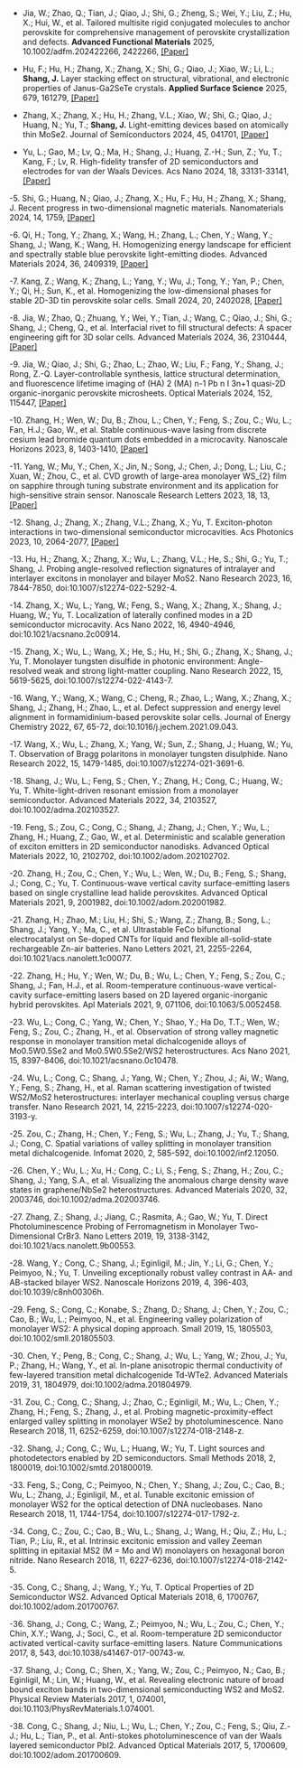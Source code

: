 - Jia, W.; Zhao, Q.; Tian, J.; Qiao, J.; Shi, G.; Zheng, S.; Wei, Y.; Liu, Z.; Hu, X.; Hui, W., et al. Tailored multisite rigid conjugated molecules to anchor perovskite for comprehensive management of perovskite crystallization and defects. <strong>Advanced Functional Materials</strong> 2025, 10.1002/adfm.202422266, 2422266, [[Paper]](https://doi.org/10.1002/adfm.202422266)

- Hu, F.; Hu, H.; Zhang, X.; Zhang, X.; Shi, G.; Qiao, J.; Xiao, W.; Li, L.; <strong>Shang, J.</strong> Layer stacking effect on structural, vibrational, and electronic properties of Janus-Ga2SeTe crystals. <strong>Applied Surface Science</strong> 2025, 679, 161279, [[Paper]](https://doi.org/j.apsusc.2024.161279)

- Zhang, X.; Zhang, X.; Hu, H.; Zhang, V.L.; Xiao, W.; Shi, G.; Qiao, J.; Huang, N.; Yu, T.; <strong>Shang, J.</strong> Light-emitting devices based on atomically thin MoSe2. Journal of Semiconductors 2024, 45, 041701, [[Paper]](https://doi.org/10.1088/1674-4926/45/4/041701)

- Yu, L.; Gao, M.; Lv, Q.; Ma, H.; Shang, J.; Huang, Z.-H.; Sun, Z.; Yu, T.; Kang, F.; Lv, R. High-fidelity transfer of 2D semiconductors and electrodes for van der Waals Devices. Acs Nano 2024, 18, 33131-33141, [[Paper]](https://doi.org/10.1021/acsnano.4c10551)

-5.             Shi, G.; Huang, N.; Qiao, J.; Zhang, X.; Hu, F.; Hu, H.; Zhang, X.; Shang, J. Recent progress in two-dimensional magnetic materials. Nanomaterials 2024, 14, 1759, [[Paper]](https://doi.org/10.3390/nano14211759)

-6.             Qi, H.; Tong, Y.; Zhang, X.; Wang, H.; Zhang, L.; Chen, Y.; Wang, Y.; Shang, J.; Wang, K.; Wang, H. Homogenizing energy landscape for efficient and spectrally stable blue perovskite light-emitting diodes. Advanced Materials 2024, 36, 2409319, [[Paper]](https://doi.org/10.1002/adma.202409319)

-7.             Kang, Z.; Wang, K.; Zhang, L.; Yang, Y.; Wu, J.; Tong, Y.; Yan, P.; Chen, Y.; Qi, H.; Sun, K., et al. Homogenizing the low-dimensional phases for stable 2D-3D tin perovskite solar cells. Small 2024, 20, 2402028, [[Paper]](https://doi.org/10.1002/smll.202402028)

-8.             Jia, W.; Zhao, Q.; Zhuang, Y.; Wei, Y.; Tian, J.; Wang, C.; Qiao, J.; Shi, G.; Shang, J.; Cheng, Q., et al. Interfacial rivet to fill structural defects: A spacer engineering gift for 3D solar cells. Advanced Materials 2024, 36, 2310444, [[Paper]](https://doi.org/10.1002/adma.202310444)

-9.             Jia, W.; Qiao, J.; Shi, G.; Zhao, L.; Zhao, W.; Liu, F.; Fang, Y.; Shang, J.; Rong, Z.-Q. Layer-controllable synthesis, lattice structural determination, and fluorescence lifetime imaging of (HA) 2 (MA) n-1 Pb n I 3n+1 quasi-2D organic-inorganic perovskite microsheets. Optical Materials 2024, 152, 115447, [[Paper]](https://doi.org/10.1016/j.optmat.2024.115447)

-10.          Zhang, H.; Wen, W.; Du, B.; Zhou, L.; Chen, Y.; Feng, S.; Zou, C.; Wu, L.; Fan, H.J.; Gao, W., et al. Stable continuous-wave lasing from discrete cesium lead bromide quantum dots embedded in a microcavity. Nanoscale Horizons 2023, 8, 1403-1410, [[Paper]](https://doi.org/10.1039/d3nh00139c)

-11.           Yang, W.; Mu, Y.; Chen, X.; Jin, N.; Song, J.; Chen, J.; Dong, L.; Liu, C.; Xuan, W.; Zhou, C., et al. CVD growth of large-area monolayer WS_{2} film on sapphire through tuning substrate environment and its application for high-sensitive strain sensor. Nanoscale Research Letters 2023, 18, 13, [[Paper]](https://doi.org/10.1186/s11671-023-03782-z)

-12.          Shang, J.; Zhang, X.; Zhang, V.L.; Zhang, X.; Yu, T. Exciton-photon interactions in two-dimensional semiconductor microcavities. Acs Photonics 2023, 10, 2064-2077, [[Paper]](https://doi.org/10.1021/acsphotonics.2c01541)

-13.          Hu, H.; Zhang, X.; Zhang, X.; Wu, L.; Zhang, V.L.; He, S.; Shi, G.; Yu, T.; Shang, J. Probing angle-resolved reflection signatures of intralayer and interlayer excitons in monolayer and bilayer MoS2. Nano Research 2023, 16, 7844-7850, doi:10.1007/s12274-022-5292-4.

-14.          Zhang, X.; Wu, L.; Yang, W.; Feng, S.; Wang, X.; Zhang, X.; Shang, J.; Huang, W.; Yu, T. Localization of laterally confined modes in a 2D semiconductor microcavity. Acs Nano 2022, 16, 4940-4946, doi:10.1021/acsnano.2c00914.

-15.          Zhang, X.; Wu, L.; Wang, X.; He, S.; Hu, H.; Shi, G.; Zhang, X.; Shang, J.; Yu, T. Monolayer tungsten disulfide in photonic environment: Angle-resolved weak and strong light-matter coupling. Nano Research 2022, 15, 5619-5625, doi:10.1007/s12274-022-4143-7.

-16.          Wang, Y.; Wang, X.; Wang, C.; Cheng, R.; Zhao, L.; Wang, X.; Zhang, X.; Shang, J.; Zhang, H.; Zhao, L., et al. Defect suppression and energy level alignment in formamidinium-based perovskite solar cells. Journal of Energy Chemistry 2022, 67, 65-72, doi:10.1016/j.jechem.2021.09.043.

-17.          Wang, X.; Wu, L.; Zhang, X.; Yang, W.; Sun, Z.; Shang, J.; Huang, W.; Yu, T. Observation of Bragg polaritons in monolayer tungsten disulphide. Nano Research 2022, 15, 1479-1485, doi:10.1007/s12274-021-3691-6.

-18.          Shang, J.; Wu, L.; Feng, S.; Chen, Y.; Zhang, H.; Cong, C.; Huang, W.; Yu, T. White-light-driven resonant emission from a monolayer semiconductor. Advanced Materials 2022, 34, 2103527, doi:10.1002/adma.202103527.

-19.          Feng, S.; Zou, C.; Cong, C.; Shang, J.; Zhang, J.; Chen, Y.; Wu, L.; Zhang, H.; Huang, Z.; Gao, W., et al. Deterministic and scalable generation of exciton emitters in 2D semiconductor nanodisks. Advanced Optical Materials 2022, 10, 2102702, doi:10.1002/adom.202102702.

-20.          Zhang, H.; Zou, C.; Chen, Y.; Wu, L.; Wen, W.; Du, B.; Feng, S.; Shang, J.; Cong, C.; Yu, T. Continuous-wave vertical cavity surface-emitting lasers based on single crystalline lead halide perovskites. Advanced Optical Materials 2021, 9, 2001982, doi:10.1002/adom.202001982.

-21.          Zhang, H.; Zhao, M.; Liu, H.; Shi, S.; Wang, Z.; Zhang, B.; Song, L.; Shang, J.; Yang, Y.; Ma, C., et al. Ultrastable FeCo bifunctional electrocatalyst on Se-doped CNTs for liquid and flexible all-solid-state rechargeable Zn-air batteries. Nano Letters 2021, 21, 2255-2264, doi:10.1021/acs.nanolett.1c00077.

-22.          Zhang, H.; Hu, Y.; Wen, W.; Du, B.; Wu, L.; Chen, Y.; Feng, S.; Zou, C.; Shang, J.; Fan, H.J., et al. Room-temperature continuous-wave vertical-cavity surface-emitting lasers based on 2D layered organic-inorganic hybrid perovskites. Apl Materials 2021, 9, 071106, doi:10.1063/5.0052458.

-23.          Wu, L.; Cong, C.; Yang, W.; Chen, Y.; Shao, Y.; Ha Do, T.T.; Wen, W.; Feng, S.; Zou, C.; Zhang, H., et al. Observation of strong valley magnetic response in monolayer transition metal dichalcogenide alloys of Mo0.5W0.5Se2 and Mo0.5W0.5Se2/WS2 heterostructures. Acs Nano 2021, 15, 8397-8406, doi:10.1021/acsnano.0c10478.

-24.          Wu, L.; Cong, C.; Shang, J.; Yang, W.; Chen, Y.; Zhou, J.; Ai, W.; Wang, Y.; Feng, S.; Zhang, H., et al. Raman scattering investigation of twisted WS2/MoS2 heterostructures: interlayer mechanical coupling versus charge transfer. Nano Research 2021, 14, 2215-2223, doi:10.1007/s12274-020-3193-y.

-25.          Zou, C.; Zhang, H.; Chen, Y.; Feng, S.; Wu, L.; Zhang, J.; Yu, T.; Shang, J.; Cong, C. Spatial variations of valley splitting in monolayer transition metal dichalcogenide. Infomat 2020, 2, 585-592, doi:10.1002/inf2.12050.

-26.          Chen, Y.; Wu, L.; Xu, H.; Cong, C.; Li, S.; Feng, S.; Zhang, H.; Zou, C.; Shang, J.; Yang, S.A., et al. Visualizing the anomalous charge density wave states in graphene/NbSe2 heterostructures. Advanced Materials 2020, 32, 2003746, doi:10.1002/adma.202003746.

-27.          Zhang, Z.; Shang, J.; Jiang, C.; Rasmita, A.; Gao, W.; Yu, T. Direct Photoluminescence Probing of Ferromagnetism in Monolayer Two-Dimensional CrBr3. Nano Letters 2019, 19, 3138-3142, doi:10.1021/acs.nanolett.9b00553.

-28.          Wang, Y.; Cong, C.; Shang, J.; Eginligil, M.; Jin, Y.; Li, G.; Chen, Y.; Peimyoo, N.; Yu, T. Unveiling exceptionally robust valley contrast in AA- and AB-stacked bilayer WS2. Nanoscale Horizons 2019, 4, 396-403, doi:10.1039/c8nh00306h.

-29.          Feng, S.; Cong, C.; Konabe, S.; Zhang, D.; Shang, J.; Chen, Y.; Zou, C.; Cao, B.; Wu, L.; Peimyoo, N., et al. Engineering valley polarization of monolayer WS2: A physical doping approach. Small 2019, 15, 1805503, doi:10.1002/smll.201805503.

-30.          Chen, Y.; Peng, B.; Cong, C.; Shang, J.; Wu, L.; Yang, W.; Zhou, J.; Yu, P.; Zhang, H.; Wang, Y., et al. In-plane anisotropic thermal conductivity of few-layered transition metal dichalcogenide Td-WTe2. Advanced Materials 2019, 31, 1804979, doi:10.1002/adma.201804979.

-31.          Zou, C.; Cong, C.; Shang, J.; Zhao, C.; Eginligil, M.; Wu, L.; Chen, Y.; Zhang, H.; Feng, S.; Zhang, J., et al. Probing magnetic-proximity-effect enlarged valley splitting in monolayer WSe2 by photoluminescence. Nano Research 2018, 11, 6252-6259, doi:10.1007/s12274-018-2148-z.

-32.          Shang, J.; Cong, C.; Wu, L.; Huang, W.; Yu, T. Light sources and photodetectors enabled by 2D semiconductors. Small Methods 2018, 2, 1800019, doi:10.1002/smtd.201800019.

-33.          Feng, S.; Cong, C.; Peimyoo, N.; Chen, Y.; Shang, J.; Zou, C.; Cao, B.; Wu, L.; Zhang, J.; Eginligil, M., et al. Tunable excitonic emission of monolayer WS2 for the optical detection of DNA nucleobases. Nano Research 2018, 11, 1744-1754, doi:10.1007/s12274-017-1792-z.

-34.          Cong, C.; Zou, C.; Cao, B.; Wu, L.; Shang, J.; Wang, H.; Qiu, Z.; Hu, L.; Tian, P.; Liu, R., et al. Intrinsic excitonic emission and valley Zeeman splitting in epitaxial MS2 (M = Mo and W) monolayers on hexagonal boron nitride. Nano Research 2018, 11, 6227-6236, doi:10.1007/s12274-018-2142-5.

-35.          Cong, C.; Shang, J.; Wang, Y.; Yu, T. Optical Properties of 2D Semiconductor WS2. Advanced Optical Materials 2018, 6, 1700767, doi:10.1002/adom.201700767.

-36.          Shang, J.; Cong, C.; Wang, Z.; Peimyoo, N.; Wu, L.; Zou, C.; Chen, Y.; Chin, X.Y.; Wang, J.; Soci, C., et al. Room-temperature 2D semiconductor activated vertical-cavity surface-emitting lasers. Nature Communications 2017, 8, 543, doi:10.1038/s41467-017-00743-w.

-37.          Shang, J.; Cong, C.; Shen, X.; Yang, W.; Zou, C.; Peimyoo, N.; Cao, B.; Eginligil, M.; Lin, W.; Huang, W., et al. Revealing electronic nature of broad bound exciton bands in two-dimensional semiconducting WS2 and MoS2. Physical Review Materials 2017, 1, 074001, doi:10.1103/PhysRevMaterials.1.074001.

-38.          Cong, C.; Shang, J.; Niu, L.; Wu, L.; Chen, Y.; Zou, C.; Feng, S.; Qiu, Z.-J.; Hu, L.; Tian, P., et al. Anti-stokes photoluminescence of van der Waals layered semiconductor PbI2. Advanced Optical Materials 2017, 5, 1700609, doi:10.1002/adom.201700609.

